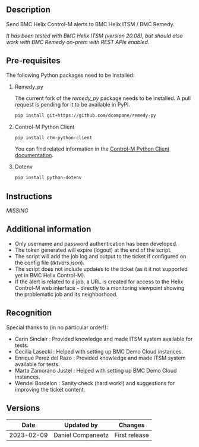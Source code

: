 ## Description

Send BMC Helix Control-M alerts to BMC Helix ITSM / BMC Remedy.

*It has been tested with BMC Helix ITSM (version 20.08), but should also work with BMC Remedy on-prem with REST APIs enabled.*

## Pre-requisites

The following Python packages need to be installed:

1. Remedy_py

   The current fork of the *remedy_py* package needs to be installed. A pull request is pending for it to be available in PyPI.

   ```bash
   pip install git+https://github.com/dcompane/remedy-py
   ```

2. Control-M Python Client

   ```bash
   pip install ctm-python-client
   ```
   You can find related information in the [Control-M Python Client documentation](https://controlm.github.io/ctm-python-client/).
     
3. Dotenv
   
      ```bash
      pip install python-dotenv
      ```

## Instructions

*MISSING*

## Additional information

- Only username and password authentication has been developed.
- The token generated will expire (logout) at the end of the script.
- The script will add the job log and output to the ticket if configured on the config file (*tktvars.json*).
- The script does not include updates to the ticket (as it it not supported yet in BMC Helix Control-M).
- If the alert is related to a job, a URL is created for access to the Helix Control-M web interface - directly to a monitoring viewpoint showing the problematic job and its neighborhood.

## Recognition

Special thanks to (in no particular order!):

- Carin Sinclair : Provided knowledge and made ITSM system available for tests.
- Cecilia Lasecki : Helped with setting up BMC Demo Cloud instances.
- Enrique Perez del Razo : Provided knowledge and made ITSM system available for tests.
- Marta Zamorano Justel : Helped with setting up BMC Demo Cloud instances.
- Wendel Bordelon : Sanity check (hard work!) and suggestions for improving the ticket content.

## Versions

| Date | Updated by | Changes |
| - | - | - |
| 2023-02-09 | Daniel Companeetz | First release |
